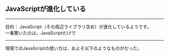 ## JavaScriptが進化している

---
目的：
JavaScript（その周辺ライブラリ含め）が進化しているようです。<br>
一番驚いたのは、JavaScriptだけで

---
現場でのJavaScriptの使い方は、およそ以下のようなものがだった。


